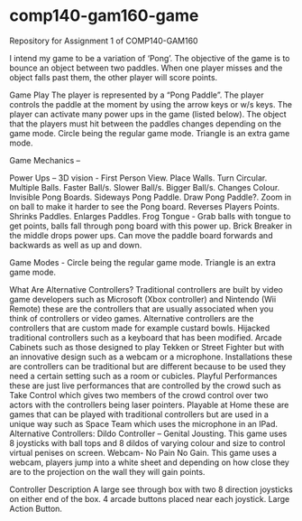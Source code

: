 # comp140-gam160-game
Repository for Assignment 1 of COMP140-GAM160

I intend my game to be a variation of ‘Pong’. The objective of the game is to bounce an object between two paddles. When one player misses and the object falls past them, the other player will score points.

Game Play 
The player is represented by a “Pong Paddle”. The player controls the paddle at the moment by using the arrow keys or w/s keys. The player can activate many power ups in the game (listed below). The object that the players must hit between the paddles changes depending on the game mode. Circle being the regular game mode. Triangle is an extra game mode.	

Game Mechanics – 

Power Ups –
3D vision - First Person View.
Place Walls.
Turn Circular.
Multiple Balls.
Faster Ball/s.
Slower Ball/s.
Bigger Ball/s.
Changes Colour.
Invisible Pong Boards.
Sideways Pong Paddle.
Draw Pong Paddle?.
Zoom in on ball to make it harder to see the Pong board.
Reverses Players Points.
Shrinks Paddles.
Enlarges Paddles.
Frog Tongue - Grab balls with tongue to get points, balls fall through pong board with this power up.
Brick Breaker in the middle drops power ups.
Can move the paddle board forwards and backwards as well as up and down.

Game Modes - 
Circle being the regular game mode. 
Triangle is an extra game mode.	




What Are Alternative Controllers?
Traditional controllers are built by video game developers such as Microsoft (Xbox controller) and Nintendo (Wii Remote) these are the controllers that are usually associated when you think of controllers or video games. 
Alternative controllers are the controllers that are custom made for example custard bowls. 
Hijacked traditional controllers such as a keyboard that has been modified.
Arcade Cabinets such as those designed to play Tekken or Street Fighter but with an innovative design such as a webcam or a microphone.
Installations these are controllers can be traditional but are different because to be used they need a certain setting such as a room or cubicles.
Playful Performances these are just live performances that are controlled by the crowd such as Take Control which gives two members of the crowd control over two actors with the controllers being laser pointers.
Playable at Home these are games that can be played with traditional controllers but are used in a unique way such as Space Team which uses the microphone in an IPad. 
Alternative Controllers:
Dildo Controller – Genital Jousting. This game uses 8 joysticks with ball tops and 8 dildos of varying colour and size to control virtual penises on screen.
Webcam- No Pain No Gain. This game uses a webcam, players jump into a white sheet and depending on how close they are to the projection on the wall they will gain points.

Controller Description
A large see through box with two 8 direction joysticks on either end of the box. 4 arcade buttons placed near each joystick. Large Action Button.







